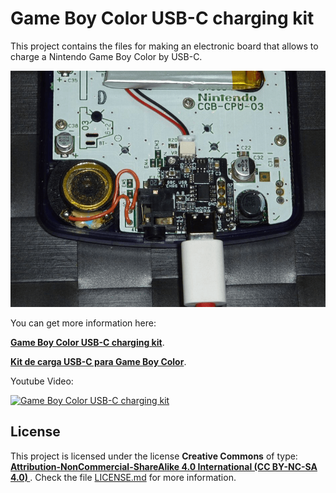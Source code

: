 # Game Boy Color USB-C charging kit

This project contains the files for making an electronic board that allows to charge a Nintendo Game Boy Color by USB-C.

![Game Boy Color USB-C charging kit](https://raw.githubusercontent.com/giltesa/Game-Boy-Color-USB-C-charging-kit/master/banner.png)


You can get more information here:

[**Game Boy Color USB-C charging kit**](https://giltesa.com/en/2020/12/17/game-boy-color-usb-c-charging-kit).

[**Kit de carga USB-C para Game Boy Color**](https://giltesa.com/2020/12/17/kit-de-carga-usb-c-para-game-boy-color).


Youtube Video:

[![Game Boy Color USB-C charging kit](https://img.youtube.com/vi/vwyqkQ_spI8/0.jpg)](https://www.youtube.com/watch?v=vwyqkQ_spI8)


## License

This project is licensed under the license **Creative Commons** of type: **[Attribution-NonCommercial-ShareAlike 4.0 International (CC BY-NC-SA 4.0) ](https://creativecommons.org/licenses/by-nc-sa/4.0/)**. Check the file [LICENSE.md](LICENSE.md) for more information.